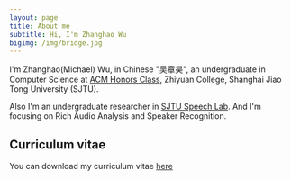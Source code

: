 ```yaml
---
layout: page
title: About me
subtitle: Hi, I'm Zhanghao Wu
bigimg: /img/bridge.jpg
---
```



I'm Zhanghao(Michael) Wu, in Chinese "吴章昊", an undergraduate in Computer Science at [ACM Honors Class](https://acm.sjtu.edu.cn/home), Zhiyuan College, Shanghai Jiao Tong University (SJTU).

Also I'm an undergraduate researcher in [SJTU Speech Lab](https://speechlab.sjtu.edu.cn). And I'm focusing on Rich Audio Analysis and Speaker Recognition.

## Curriculum vitae

You can download my curriculum vitae [here](cv.pdf)